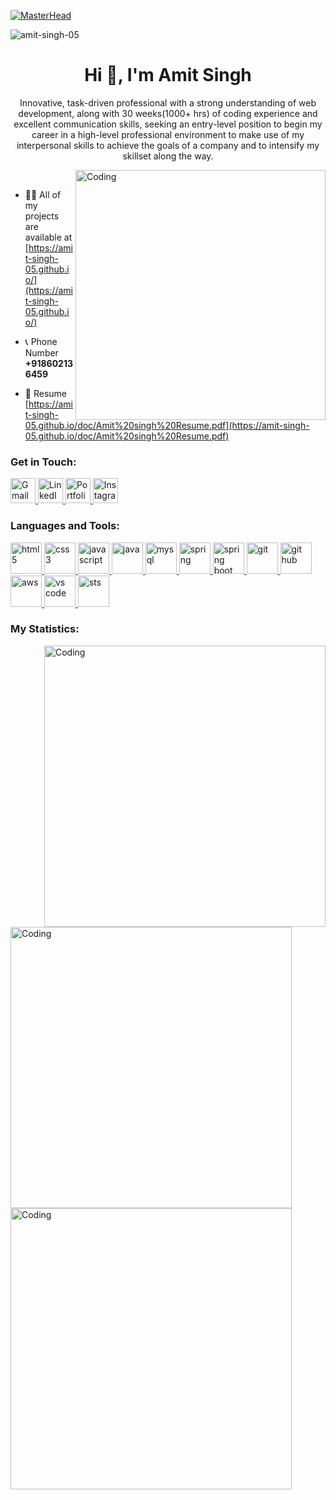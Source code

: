 
<a href="https://amit-singh-05.github.io/" target="blank">![MasterHead](https://amit-singh-05.github.io/images/github/ba3.gif)</a>
<p align="left"> <img src="https://komarev.com/ghpvc/?username=amit-singh-05&label=Profile%20views&color=0e75b6&style=flat" alt="amit-singh-05" /> </p>
<h1 align="center">Hi 👋, I'm Amit Singh</h1>
<p align="center">Innovative, task-driven professional with a strong understanding of web development, along with 30 weeks(1000+ hrs) of coding experience and excellent communication skills, seeking an entry-level position to begin my career in a high-level professional environment to make use of my interpersonal skills to achieve the goals of a company and to intensify my skillset along the way.</p>

<img align="right" alt="Coding" width="400" src="https://amit-singh-05.github.io/images/github/amc.gif">
<br />

- 👨‍💻 All of my projects are available at [https://amit-singh-05.github.io/](https://amit-singh-05.github.io/)

- 📞 Phone Number **+918602136459**

- 📄 Resume [https://amit-singh-05.github.io/doc/Amit%20singh%20Resume.pdf](https://amit-singh-05.github.io/doc/Amit%20singh%20Resume.pdf)

<h3 align="left">Get in Touch:</h3>
<p align="left">
     <a href="mailto:ami9sin05@gmail.com" target="_blank" rel="noreferrer"> <img src="https://amit-singh-05.github.io/images/github/gmail.png" alt="Gmail" width="40" height="40"/> </a>
     <a  href="https://linkedin.com/in/amit-singh-b465b41a4" target="_blank" rel="noreferrer"> <img src="https://amit-singh-05.github.io/images/github/linkedin.png" alt="LinkedIn" width="40" height="40"/> </a>
     <a href="https://amit-singh-05.github.io/"  target="_blank" rel="noreferrer"> <img src="https://amit-singh-05.github.io/images/github/portfolio.jpeg" alt="Portfolio" width="40" height="40"/> </a>
     <a  href="https://instagram.com/amit_singh_05"  target="_blank" rel="noreferrer"> <img src="https://amit-singh-05.github.io/images/github/instagram.png" alt="Instagram" width="40" height="40"/> </a>
</p>

<h3 align="left">Languages and Tools:</h3>
<p align="left"> 
    <a href="https://www.w3.org/html/" target="_blank" rel="noreferrer"> <img src="https://amit-singh-05.github.io/images/Tech%20Skills%20&%20Tools/HTML5_Logo_512.png" alt="html5" width="50" height="50"/> </a>
    <a href="https://www.w3schools.com/css/" target="_blank" rel="noreferrer"> <img src="https://amit-singh-05.github.io/images/Tech%20Skills%20&%20Tools/css-3-logo-png-transparent.png" alt="css3" width="50" height="50"/> </a> 
    <a href="https://developer.mozilla.org/en-US/docs/Web/JavaScript" target="_blank" rel="noreferrer"> <img src="https://amit-singh-05.github.io/images/Tech%20Skills%20&%20Tools/js-logo.png" alt="javascript" width="50" height="50"/> </a> 
    <a href="https://www.java.com" target="_blank" rel="noreferrer"> <img src="https://amit-singh-05.github.io/images/Tech%20Skills%20&%20Tools/Java-PNG-Clipart.png" alt="java" width="50" height="50"/> </a> 
    <a href="https://www.mysql.com/" target="_blank" rel="noreferrer"> <img src="https://amit-singh-05.github.io/images/Tech%20Skills%20&%20Tools/MySQL.jpg" alt="mysql" width="50" height="50"/> </a>
    <a href="https://spring.io/" target="_blank" rel="noreferrer"> <img src="https://amit-singh-05.github.io/images/Tech%20Skills%20&%20Tools/Spring.jpg" alt="spring" width="50" height="50"/> </a> 
    <a href="https://spring.io/projects/spring-boot" target="_blank" rel="noreferrer"> <img src="https://amit-singh-05.github.io/images/Tech%20Skills%20&%20Tools/Spring%20Boot.jpg" alt="spring boot" width="50" height="50"/> </a> 
    <a href="https://git-scm.com/" target="_blank" rel="noreferrer"> <img src="https://amit-singh-05.github.io/images/Tech%20Skills%20&%20Tools/git.png" alt="git" width="50" height="50"/> </a>
    <a href="https://github.com/" target="_blank" rel="noreferrer"> <img src="https://amit-singh-05.github.io/images/Tech%20Skills%20&%20Tools/GitHub.jpg" alt="git hub" width="50" height="50"/> </a> 
    <a href="https://aws.amazon.com/" target="_blank" rel="noreferrer"> <img src="https://amit-singh-05.github.io/images/Tech%20Skills%20&%20Tools/aws.png" alt="aws" width="50" height="50"/> </a> 
    <a href="https://code.visualstudio.com/" target="_blank" rel="noreferrer"> <img src="https://amit-singh-05.github.io/images/Tech%20Skills%20&%20Tools/Visual%20Studio%20Code.png" alt="vs code" width="50" height="50"/> </a> 
    <a href="https://spring.io/tools" target="_blank" rel="noreferrer"> <img src="https://amit-singh-05.github.io/images/Tech%20Skills%20&%20Tools/SpringToolSuite.jpeg" alt="sts" width="50" height="50"/> </a> 
    
 
   
    
    
<!--     <a href="" target="_blank" rel="noreferrer"> <img src="" alt="" width="40" height="40"/> </a>  -->
</p>

<h3 align="left">My Statistics:</h3>
<img align="right" alt="Coding" width="450" src="https://github-readme-stats.vercel.app/api/top-langs?username=amit-singh-05&show_icons=true&locale=en&layout=compact&theme=vision-friendly-dark">
<img align="left" alt="Coding" width="450" src="https://github-readme-streak-stats.herokuapp.com/?user=Amit-singh-05&theme=vision-friendly-dark&border_radius=7.1&date_format=j%20M%5B%20Y%5D" >
<img align="left" alt="Coding" width="450" src="https://github-readme-stats.vercel.app/api?username=amit-singh-05&show_icons=true&locale=en&layout=compact&theme=vision-friendly-dark">


